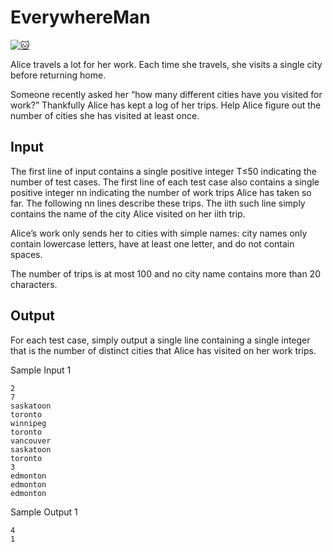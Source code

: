 # EverywhereMan

[![:cat:](https://open.kattis.com/favicon)](https://open.kattis.com/problems/everywhere)

Alice travels a lot for her work. Each time she travels, she visits a single city before returning home.

Someone recently asked her “how many different cities have you visited for work?” Thankfully Alice has kept a log of her trips. Help Alice figure out the number of cities she has visited at least once.

## Input

The first line of input contains a single positive integer T≤50 indicating the number of test cases. The first line of each test case also contains a single positive integer nn indicating the number of work trips Alice has taken so far. The following nn lines describe these trips. The iith such line simply contains the name of the city Alice visited on her iith trip.

Alice’s work only sends her to cities with simple names: city names only contain lowercase letters, have at least one letter, and do not contain spaces.

The number of trips is at most 100 and no city name contains more than 20 characters.

## Output

For each test case, simply output a single line containing a single integer that is the number of distinct cities that Alice has visited on her work trips.

Sample Input 1
```
2
7
saskatoon
toronto
winnipeg
toronto
vancouver
saskatoon
toronto
3
edmonton
edmonton
edmonton
```

Sample Output 1
```
4
1
```
